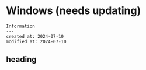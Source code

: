 # Windows (needs updating)

```
Information
---
created at: 2024-07-10
modified at: 2024-07-10
```

## heading
